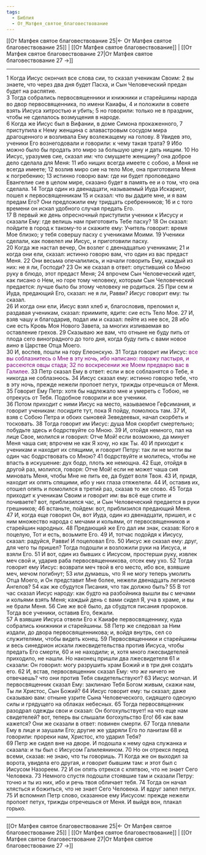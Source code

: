 ```yaml
---
tags:
  - Библия
  - От_Матфея_святое_благовествование
---
```

[[От Матфея святое благовествование 25|← От Матфея святое благовествование 25]] | [[От Матфея святое благовествование]] | [[От Матфея святое благовествование 27|От Матфея святое благовествование 27 →]]

---
1 Когда Иисус окончил все слова сии, то сказал ученикам Своим:
2 вы знаете, что через два дня будет Пасха, и Сын Человеческий предан будет на распятие.<br>
3 Тогда собрались первосвященники и книжники и старейшины народа во двор первосвященника, по имени Каиафы,
4 и положили в совете взять Иисуса хитростью и убить;
5 но говорили: только не в праздник, чтобы не сделалось возмущения в народе.<br>
6 Когда же Иисус был в Вифании, в доме Симона прокаженного,
7 приступила к Нему женщина с алавастровым сосудом мира драгоценного и возливала Ему возлежащему на голову.
8 Увидев это, ученики Его вознегодовали и говорили: к чему такая трата?
9 Ибо можно было бы продать это миро за большую цену и дать нищим.
10 Но Иисус, уразумев сие, сказал им: что смущаете женщину? она доброе дело сделала для Меня:
11 ибо нищих всегда имеете с собою, а Меня не всегда имеете;
12 возлив миро сие на тело Мое, она приготовила Меня к погребению;
13 истинно говорю вам: где ни будет проповедано Евангелие сие в целом мире, сказано будет в память ее и о том, что она сделала.
14 Тогда один из двенадцати, называемый Иуда Искариот, пошел к первосвященникам
15 и сказал: что вы дадите мне, и я вам предам Его? Они предложили ему тридцать сребренников;
16 и с того времени он искал удобного случая предать Его.<br>
17 В первый же день опресночный приступили ученики к Иисусу и сказали Ему: где велишь нам приготовить Тебе пасху?
18 Он сказал: пойдите в город к такому-то и скажите ему: Учитель говорит: время Мое близко; у тебя совершу пасху с учениками Моими.
19 Ученики сделали, как повелел им Иисус, и приготовили пасху.<br>
20 Когда же настал вечер, Он возлег с двенадцатью учениками;
21 и когда они ели, сказал: истинно говорю вам, что один из вас предаст Меня.
22 Они весьма опечалились, и начали говорить Ему, каждый из них: не я ли, Господи?
23 Он же сказал в ответ: опустивший со Мною руку в блюдо, этот предаст Меня;
24 впрочем Сын Человеческий идет, как писано о Нем, но горе тому человеку, которым Сын Человеческий предается: лучше было бы этому человеку не родиться.
25 При сем и Иуда, предающий Его, сказал: не я ли, Равви? <I>Иисус</I> говорит ему: ты сказал.<br>
26 И когда они ели, Иисус взял хлеб и, благословив, преломил и, раздавая ученикам, сказал: приимите, ядите: сие есть Тело Мое.
27 И, взяв чашу и благодарив, подал им и сказал: пейте из нее все,
28 ибо сие есть Кровь Моя Нового Завета, за многих изливаемая во оставление грехов.
29 Сказываю же вам, что отныне не буду пить от плода сего виноградного до того дня, когда буду пить с вами новое <I>вино</I> в Царстве Отца Моего.<br>
30 И, воспев, пошли на гору Елеонскую.
31 Тогда говорит им Иисус: <font COLOR="purple">все вы соблазнитесь о Мне в эту ночь, ибо написано: поражу пастыря, и рассеются овцы стада;
32 по воскресении же Моем предварю вас в Галилее</font>.
33 Петр сказал Ему в ответ: если и все соблазнятся о Тебе, я никогда не соблазнюсь.
34 Иисус сказал ему: истинно говорю тебе, что в эту ночь, прежде нежели пропоет петух, трижды отречешься от Меня.
35 Говорит Ему Петр: хотя бы надлежало мне и умереть с Тобою, не отрекусь от Тебя. Подобное говорили и все ученики.<br>
36 Потом приходит с ними Иисус на место, называемое Гефсимания, и говорит ученикам: посидите тут, пока Я пойду, помолюсь там.
37 И, взяв с Собою Петра и обоих сыновей Зеведеевых, начал скорбеть и тосковать.
38 Тогда говорит им Иисус: душа Моя скорбит смертельно; побудьте здесь и бодрствуйте со Мною.
39 И, отойдя немного, пал на лице Свое, молился и говорил: Отче Мой! если возможно, да минует Меня чаша сия; впрочем не как Я хочу, но как Ты.
40 И приходит к ученикам и находит их спящими, и говорит Петру: так ли не могли вы один час бодрствовать со Мною?
41 бодрствуйте и молитесь, чтобы не впасть в искушение: дух бодр, плоть же немощна.
42 Еще, отойдя в другой раз, молился, говоря: Отче Мой! если не может чаша сия миновать Меня, чтобы Мне не пить ее, да будет воля Твоя.
43 И, придя, находит их опять спящими, ибо у них глаза отяжелели.
44 И, оставив их, отошел опять и помолился в третий раз, сказав то же слово.
45 Тогда приходит к ученикам Своим и говорит им: вы всё еще спите и почиваете? вот, приблизился час, и Сын Человеческий предается в руки грешников;
46 встаньте, пойдем: вот, приблизился предающий Меня.<br>
47 И, когда еще говорил Он, вот Иуда, один из двенадцати, пришел, и с ним множество народа с мечами и кольями, от первосвященников и старейшин народных.
48 Предающий же Его дал им знак, сказав: Кого я поцелую, Тот и есть, возьмите Его.
49 И, тотчас подойдя к Иисусу, сказал: радуйся, Равви! И поцеловал Его.
50 Иисус же сказал ему: друг, для чего ты пришел? Тогда подошли и возложили руки на Иисуса, и взяли Его.
51 И вот, один из бывших с Иисусом, простерши руку, извлек меч свой и, ударив раба первосвященникова, отсек ему ухо.
52 Тогда говорит ему Иисус: возврати меч твой в его место, ибо все, взявшие меч, мечом погибнут;
53 или думаешь, что Я не могу теперь умолить Отца Моего, и Он представит Мне более, нежели двенадцать легионов Ангелов?
54 как же сбудутся Писания, что так должно быть?
55 В тот час сказал Иисус народу: как будто на разбойника вышли вы с мечами и кольями взять Меня; каждый день с вами сидел Я, уча в храме, и вы не брали Меня.
56 Сие же всё было, да сбудутся писания пророков. Тогда все ученики, оставив Его, бежали.<br>
57 А взявшие Иисуса отвели Его к Каиафе первосвященнику, куда собрались книжники и старейшины.
58 Петр же следовал за Ним издали, до двора первосвященникова; и, войдя внутрь, сел со служителями, чтобы видеть конец.
59 Первосвященники и старейшины и весь синедрион искали лжесвидетельства против Иисуса, чтобы предать Его смерти,
60 и не находили; и, хотя много лжесвидетелей приходило, не нашли. Но наконец пришли два лжесвидетеля
61 и сказали: Он говорил: могу разрушить храм Божий и в три дня создать его.
62 И, встав, первосвященник сказал Ему: <I>что</I> <I>же</I> ничего не отвечаешь? что они против Тебя свидетельствуют?
63 Иисус молчал. И первосвященник сказал Ему: заклинаю Тебя Богом живым, скажи нам, Ты ли Христос, Сын Божий?
64 Иисус говорит ему: ты сказал; даже сказываю вам: отныне узрите Сына Человеческого, сидящего одесную силы и грядущего на облаках небесных.
65 Тогда первосвященник разодрал одежды свои и сказал: Он богохульствует! на что еще нам свидетелей? вот, теперь вы слышали богохульство Его!
66 как вам кажется? Они же сказали в ответ: повинен смерти.
67 Тогда плевали Ему в лице и заушали Его; другие же ударяли Его по ланитам
68 и говорили: прореки нам, Христос, кто ударил Тебя?<br>
69 Петр же сидел вне на дворе. И подошла к нему одна служанка и сказала: и ты был с Иисусом Галилеянином.
70 Но он отрекся перед всеми, сказав: не знаю, что ты говоришь.
71 Когда же он выходил за ворота, увидела его другая, и говорит бывшим там: и этот был с Иисусом Назореем.
72 И он опять отрекся с клятвою, что не знает Сего Человека.
73 Немного спустя подошли стоявшие там и сказали Петру: точно и ты из них, ибо и речь твоя обличает тебя.
74 Тогда он начал клясться и божиться, что не знает Сего Человека. И вдруг запел петух.
75 И вспомнил Петр слово, сказанное ему Иисусом: прежде нежели пропоет петух, трижды отречешься от Меня. И выйдя вон, плакал горько.

---
[[От Матфея святое благовествование 25|← От Матфея святое благовествование 25]] | [[От Матфея святое благовествование]] | [[От Матфея святое благовествование 27|От Матфея святое благовествование 27 →]]